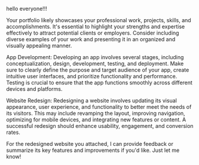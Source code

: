 hello everyone!!!

Your portfolio likely showcases your professional work, projects, skills, and accomplishments. It's essential to highlight your strengths and expertise effectively to attract potential clients or employers. Consider including diverse examples of your work and presenting it in an organized and visually appealing manner.

App Development:
Developing an app involves several stages, including conceptualization, design, development, testing, and deployment. Make sure to clearly define the purpose and target audience of your app, create intuitive user interfaces, and prioritize functionality and performance. Testing is crucial to ensure that the app functions smoothly across different devices and platforms.

Website Redesign:
Redesigning a website involves updating its visual appearance, user experience, and functionality to better meet the needs of its visitors. This may include revamping the layout, improving navigation, optimizing for mobile devices, and integrating new features or content. A successful redesign should enhance usability, engagement, and conversion rates.


For the redesigned website you attached, I can provide feedback or summarize its key features and improvements if you'd like. Just let me know!
